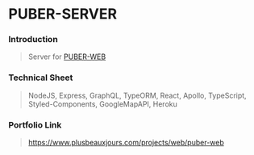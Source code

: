 # PUBER-SERVER

### Introduction

> Server for <a href="https://github.com/plusbeauxjours/puber-client">PUBER-WEB</a> 

### Technical Sheet

> NodeJS, Express, GraphQL, TypeORM, React, Apollo, TypeScript, Styled-Components, GoogleMapAPI, Heroku

### Portfolio Link

> https://www.plusbeauxjours.com/projects/web/puber-web
